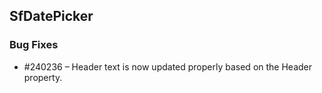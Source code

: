 ## SfDatePicker

### Bug Fixes

* \#240236 – Header text is now updated properly based on the Header property.
